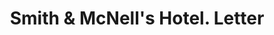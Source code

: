 ---
doi: 10.7916/D80G4X7P
date_other: '1900'
date_other_textual: 1900-1909
form: correspondence
genre:
- Letters (correspondence)
name:
- Smith & McNell's Hotel
object_in_context_url: https://biggert.cul.columbia.edu/items/view/ave_biggert_01121
subject_hierarchical_geographic:
- New York, New York, United States
subject_name:
- Smith & McNell's Hotel
title: Smith & McNell's Hotel. Letter
sort_title: Smith & McNell's Hotel. Letter
call_number: ave_biggert_01121
coordinates:
- 40.71277777777778,-74.00583333333333
pid: ave_biggert_01121
identifiers: ave_biggert_01121
canvas_id: ldpd:396386
permalink: "/items/ave_biggert_01121/"
layout: iiif-image-page
---